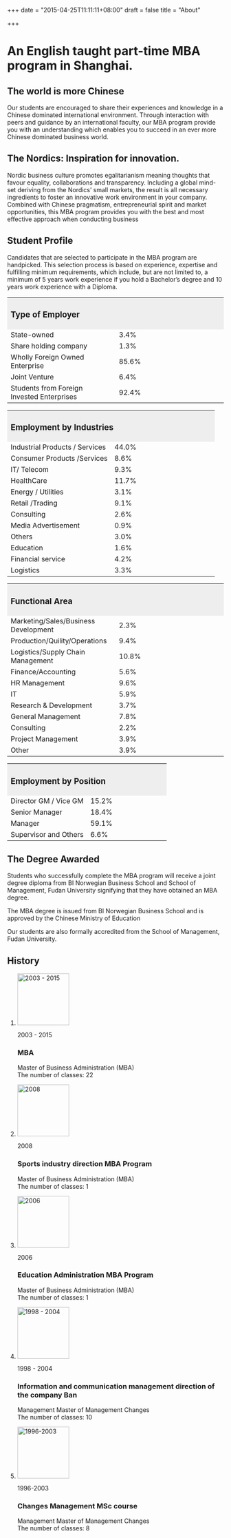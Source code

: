 +++
date = "2015-04-25T11:11:11+08:00"
draft = false
title = "About"

+++
<div class='col-sm-8'>
  <div class='text-boxes'>
    <div class='row text-box'>
      <div class='col-sm-12'>
        <h1 class='title'>An English taught part-time MBA program in Shanghai.</h1>
        <h2>The world is more Chinese</h2>
        <p>Our students are encouraged to share their experiences and knowledge in a Chinese dominated international environment. Through interaction with peers and guidance by an international faculty, our MBA program provide you with an understanding which enables you to succeed in an ever more Chinese dominated business world.</p>
        <h2>The Nordics: Inspiration for innovation.</h2>
        <p>Nordic business culture promotes egalitarianism meaning thoughts that favour equality, collaborations and transparency. Including a global mind-set deriving from the Nordics’ small markets, the result is all necessary ingredients to foster an innovative work environment in your company. Combined with Chinese pragmatism, entrepreneurial spirit and market opportunities, this MBA program provides you with the best and most effective approach when conducting business</p>
      </div>
    </div>
    <div class='row text-box'>
      <div class='col-sm-12'>
        <h2>Student Profile</h2>
        <p>Candidates that are selected to participate in the MBA program are handpicked. This selection process is based on experience, expertise and fulfilling minimum requirements, which include, but are not limited to, a minimum of 5 years work experience if you hold a Bachelor’s degree and 10 years work experience with a Diploma.</p>
      </div>
    </div>
    <div class='row text-box'>
      <div class='col-sm-12'>
        <table class="table table-bordered " style="width: 100%;">
          <tbody>
            <tr>
              <td style="background-color: #eeeeee;" colspan="2">
                <h3>Type of Employer</h3>
              </td>
            </tr>
            <tr>
              <td style="width:50%;">State-owned</td>
              <td style="width:50%;">3.4%</td>
            </tr>
            <tr>
              <td>Share holding company</td>
              <td>1.3%</td>
            </tr>
            <tr>
              <td>Wholly Foreign Owned Enterprise</td>
              <td>85.6%</td>
            </tr>
            <tr>
              <td>Joint Venture</td>
              <td>6.4%</td>
            </tr>
            <tr>
              <td>Students from Foreign Invested Enterprises</td>
              <td>92.4%</td>
            </tr>
          </tbody>
        </table>
      </div>
    </div>
    <div class='row text-box'>
      <div class='col-sm-12'>
        <table class="table table-bordered" style="width: 100%;">
          <tbody>
            <tr>
              <td style="background-color: #eeeeee;" colspan="2">
                <h3>Employment by Industries</h3>
              </td>
            </tr>
            <tr>
              <td style="width:50%;">Industrial Products / Services</td>
              <td style="width:50%;">44.0%</td>
            </tr>
            <tr>
              <td>Consumer Products /Services</td>
              <td>8.6%</td>
            </tr>
            <tr>
              <td>IT/ Telecom</td>
              <td>9.3%</td>
            </tr>
            <tr>
              <td>HealthCare</td>
              <td>11.7%</td>
            </tr>
            <tr>
              <td>Energy / Utilities</td>
              <td>3.1%</td>
            </tr>
            <tr>
              <td>Retail /Trading</td>
              <td>9.1%</td>
            </tr>
            <tr>
              <td>Consulting</td>
              <td>2.6%</td>
            </tr>
            <tr>
              <td>Media Advertisement</td>
              <td>0.9%</td>
            </tr>
            <tr>
              <td>Others</td>
              <td>3.0%</td>
            </tr>
            <tr>
              <td>Education</td>
              <td>1.6%</td>
            </tr>
            <tr>
              <td>Financial service</td>
              <td>4.2%</td>
            </tr>
            <tr>
              <td>Logistics</td>
              <td>3.3%</td>
            </tr>
          </tbody>
        </table>
      </div>
    </div>
    <div class='row text-box'>
      <div class='col-sm-12'>
        <table class="table table-bordered" style="width: 100%;">
          <tbody>
            <tr>
              <td style="background-color: #eeeeee;" colspan="2">
                <h3>Functional Area</h3>
              </td>
            </tr>
            <tr>
              <td style="width:50%;">Marketing/Sales/Business Development</td>
              <td style="width:50%;">2.3%</td>
            </tr>
            <tr>
              <td>Production/Quility/Operations</td>
              <td>9.4%</td>
            </tr>
            <tr>
              <td>Logistics/Supply Chain Management</td>
              <td>10.8%</td>
            </tr>
            <tr>
              <td>Finance/Accounting</td>
              <td>5.6%</td>
            </tr>
            <tr>
              <td>HR Management</td>
              <td>9.6%</td>
            </tr>
            <tr>
              <td>IT</td>
              <td>5.9%</td>
            </tr>
            <tr>
              <td>Research & Development</td>
              <td>3.7%</td>
            </tr>
            <tr>
              <td>General Management</td>
              <td>7.8%</td>
            </tr>
            <tr>
              <td>Consulting</td>
              <td>2.2%</td>
            </tr>
            <tr>
              <td>Project Management</td>
              <td>3.9%</td>
            </tr>
            <tr>
              <td>Other</td>
              <td>3.9%</td>
            </tr>
          </tbody>
        </table>
      </div>
    </div>
    <div class='row text-box'>
      <div class='col-sm-12'>
        <table class="table table-bordered" style="width: 100%;">
          <tbody>
            <tr>
              <td style="background-color: #eeeeee;" colspan="2">
                <h3>Employment by Position</h3>
              </td>
            </tr>
            <tr>
              <td style="width:50%;">Director GM / Vice GM</td>
              <td style="width:50%;">15.2%</td>
            </tr>
            <tr>
              <td>Senior Manager</td>
              <td>18.4%</td>
            </tr>
            <tr>
              <td>Manager</td>
              <td>59.1%</td>
            </tr>
            <tr>
              <td>Supervisor and Others</td>
              <td>6.6%</td>
            </tr>
          </tbody>
        </table>
      </div>
    </div>
  </div>
  <div class='row text-box'>
    <div class='col-sm-12'>
      <h2 class='title'>The Degree Awarded</h2>
      <p>Students who successfully complete the MBA program will receive a joint degree diploma from BI Norwegian Business School and School of Management, Fudan University signifying that they have obtained an MBA degree.</p>
      <p>The MBA degree is issued from BI Norwegian Business School and is approved by the Chinese Ministry of Education</p>
      <p>Our students are also formally accredited from the School of Management, Fudan University.</p>
    </div>
  </div>
</div>
<div class='cf'></div>
<div class='row'>
  <div class='col-sm-12'>
    <div class='page-header page-header-with-icon'>
      <i class='fa fa-clock-o'></i>
      <h2>History</h2>
    </div>
    <div class='row'>
      <div class='col-sm-12'>
        <ol class='timeline'>
          <li>
            <div class='image'><img alt="2003 - 2015" width="120" height="120" src="http://greatcarrot.com/fudan/images/history_1.jpg" />
            </div>
            <p class='time'>2003 - 2015</p>
            <h3 class='title'>MBA</h3>
            <p>Master of Business Administration (MBA)
              <br>The number of classes: 22</p>
          </li>
          <li>
            <div class='image'><img alt="2008" width="120" height="120" src="http://greatcarrot.com/fudan/images/history_2.jpg" />
            </div>
            <p class='time'>2008</p>
            <h3 class='title'>Sports industry direction MBA Program</h3>
            <p>Master of Business Administration (MBA)
              <br>The number of classes: 1</p>
          </li>
          <li>
            <div class='image'><img alt="2006" width="120" height="120" src="http://greatcarrot.com/fudan/images/small-image.png" />
            </div>
            <p class='time'>2006</p>
            <h3 class='title'>Education Administration MBA Program</h3>
            <p>Master of Business Administration (MBA)
              <br>The number of classes: 1</p>
          </li>
          <li>
            <div class='image'><img alt="1998 - 2004" width="120" height="120" src="http://greatcarrot.com/fudan/images/history_3.jpg" />
            </div>
            <p class='time'>1998 - 2004</p>
            <h3 class='title'>Information and communication management direction of the company Ban</h3>
            <p>Management Master of Management Changes
              <br>The number of classes: 10</p>
          </li>
          <li>
            <div class='image'><img alt="1996-2003" width="120" height="120" src="http://greatcarrot.com/fudan/images/history_4.jpg" />
            </div>
            <p class='time'>1996-2003</p>
            <h3 class='title'>Changes Management MSc course</h3>
            <p>Management Master of Management Changes
              <br>The number of classes: 8</p>
          </li>
        </ol>
      </div>
    </div>
  </div>
</div>